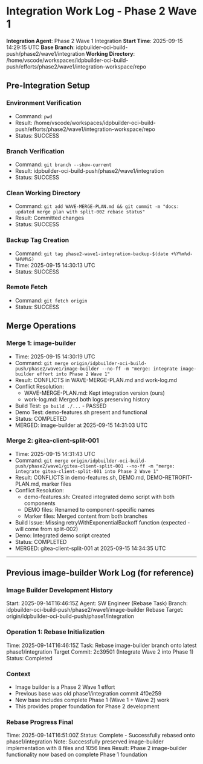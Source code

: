 # Integration Work Log - Phase 2 Wave 1

**Integration Agent**: Phase 2 Wave 1 Integration
**Start Time**: 2025-09-15 14:29:15 UTC
**Base Branch**: idpbuilder-oci-build-push/phase2/wave1/integration
**Working Directory**: /home/vscode/workspaces/idpbuilder-oci-build-push/efforts/phase2/wave1/integration-workspace/repo

## Pre-Integration Setup

### Environment Verification
- Command: `pwd`
- Result: /home/vscode/workspaces/idpbuilder-oci-build-push/efforts/phase2/wave1/integration-workspace/repo
- Status: SUCCESS

### Branch Verification
- Command: `git branch --show-current`
- Result: idpbuilder-oci-build-push/phase2/wave1/integration
- Status: SUCCESS

### Clean Working Directory
- Command: `git add WAVE-MERGE-PLAN.md && git commit -m "docs: updated merge plan with split-002 rebase status"`
- Result: Committed changes
- Status: SUCCESS

### Backup Tag Creation
- Command: `git tag phase2-wave1-integration-backup-$(date +%Y%m%d-%H%M%S)`
- Time: 2025-09-15 14:30:13 UTC
- Status: SUCCESS

### Remote Fetch
- Command: `git fetch origin`
- Status: SUCCESS

## Merge Operations

### Merge 1: image-builder
- Time: 2025-09-15 14:30:19 UTC
- Command: `git merge origin/idpbuilder-oci-build-push/phase2/wave1/image-builder --no-ff -m "merge: integrate image-builder effort into Phase 2 Wave 1"`
- Result: CONFLICTS in WAVE-MERGE-PLAN.md and work-log.md
- Conflict Resolution:
  - WAVE-MERGE-PLAN.md: Kept integration version (ours)
  - work-log.md: Merged both logs preserving history
- Build Test: `go build ./...` - PASSED
- Demo Test: demo-features.sh present and functional
- Status: COMPLETED
- MERGED: image-builder at 2025-09-15 14:31:03 UTC

### Merge 2: gitea-client-split-001
- Time: 2025-09-15 14:31:43 UTC
- Command: `git merge origin/idpbuilder-oci-build-push/phase2/wave1/gitea-client-split-001 --no-ff -m "merge: integrate gitea-client-split-001 into Phase 2 Wave 1"`
- Result: CONFLICTS in demo-features.sh, DEMO.md, DEMO-RETROFIT-PLAN.md, marker files
- Conflict Resolution:
  - demo-features.sh: Created integrated demo script with both components
  - DEMO files: Renamed to component-specific names
  - Marker files: Merged content from both branches
- Build Issue: Missing retryWithExponentialBackoff function (expected - will come from split-002)
- Demo: Integrated demo script created
- Status: COMPLETED
- MERGED: gitea-client-split-001 at 2025-09-15 14:34:35 UTC

---

## Previous image-builder Work Log (for reference)

### Image Builder Development History
Start: 2025-09-14T16:46:15Z
Agent: SW Engineer (Rebase Task)
Branch: idpbuilder-oci-build-push/phase2/wave1/image-builder
Rebase Target: origin/idpbuilder-oci-build-push/phase1/integration

### Operation 1: Rebase Initialization
Time: 2025-09-14T16:46:15Z
Task: Rebase image-builder branch onto latest phase1/integration
Target Commit: 2c39501 (Integrate Wave 2 into Phase 1)
Status: Completed

### Context
- Image builder is a Phase 2 Wave 1 effort
- Previous base was old phase1/integration commit 4f0e259
- New base includes complete Phase 1 (Wave 1 + Wave 2) work
- This provides proper foundation for Phase 2 development

### Rebase Progress Final
Time: 2025-09-14T16:51:00Z
Status: Complete - Successfully rebased onto phase1/integration
Note: Successfully preserved image-builder implementation with 8 files and 1056 lines
Result: Phase 2 image-builder functionality now based on complete Phase 1 foundation
